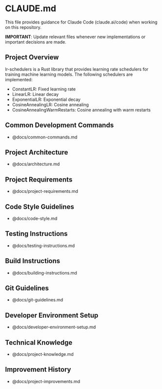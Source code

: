 # CLAUDE.md

This file provides guidance for Claude Code (claude.ai/code) when working on this repository.

**IMPORTANT**: Update relevant files whenever new implementations or important decisions are made.

## Project Overview

lr-schedulers is a Rust library that provides learning rate schedulers for training machine learning models. The following schedulers are implemented:

- ConstantLR: Fixed learning rate
- LinearLR: Linear decay
- ExponentialLR: Exponential decay
- CosineAnnealingLR: Cosine annealing
- CosineAnnealingWarmRestarts: Cosine annealing with warm restarts

## Common Development Commands

- @docs/common-commands.md

## Project Architecture

- @docs/architecture.md

## Project Requirements

- @docs/project-requirements.md

## Code Style Guidelines

- @docs/code-style.md

## Testing Instructions

- @docs/testing-instructions.md

## Build Instructions

- @docs/building-instructions.md

## Git Guidelines

- @docs/git-guidelines.md

## Developer Environment Setup

- @docs/developer-environment-setup.md

## Technical Knowledge

- @docs/project-knowledge.md

## Improvement History

- @docs/project-improvements.md

